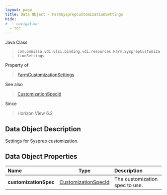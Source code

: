 ```yaml
---
layout: page
title: Data Object - FarmSysprepCustomizationSettings
hide:
#  - navigation
  - toc
---
```






Java Class
> `com.omnissa.vdi.vlsi.binding.vdi.resources.Farm.SysprepCustomizationSettings`

Property of
> [FarmCustomizationSettings](vdi.resources.Farm.CustomizationSettings.md#field_detail)

See also
> [CustomizationSpecId](vdi.entity.CustomizationSpecId.md)

Since
> Horizon View 6.2


## Data Object Description

Settings for Sysprep customization.

## Data Object Properties

 Name | Type | Description
:---|:---:|:---
**customizationSpec**| [CustomizationSpecId](vdi.entity.CustomizationSpecId.md)|  The customization spec to use.
 


 
